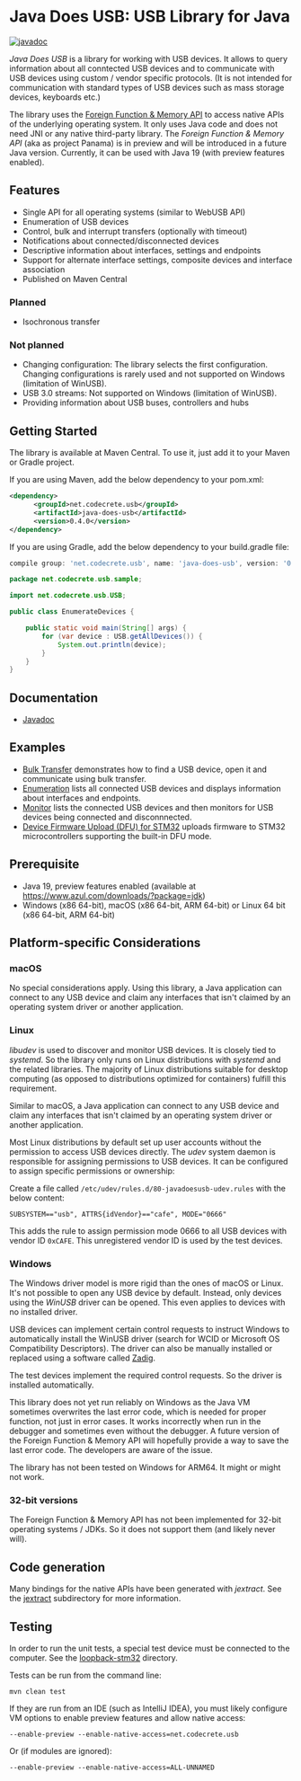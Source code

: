 # Java Does USB: USB Library for Java

[![javadoc](https://javadoc.io/badge2/net.codecrete.usb/java-does-usb/javadoc.svg)](https://javadoc.io/doc/net.codecrete.usb/java-does-usb)

*Java Does USB* is a library for working with USB devices. It allows to query information about all conntected USB devices and to communicate with USB devices using custom / vendor specific protocols. (It is not intended for communication with standard types of USB devices such as mass storage devices, keyboards etc.)

The library uses the [Foreign Function & Memory API](https://github.com/openjdk/panama-foreign) to access native APIs of the underlying operating system. It only uses Java code and does not need JNI or any native third-party library. The *Foreign Function & Memory API* (aka as project Panama) is in preview and will be introduced in a future Java version. Currently, it can be used with Java 19 (with preview features enabled).


## Features

- Single API for all operating systems (similar to WebUSB API)
- Enumeration of USB devices
- Control, bulk and interrupt transfers (optionally with timeout)
- Notifications about connected/disconnected devices
- Descriptive information about interfaces, settings and endpoints
- Support for alternate interface settings, composite devices and interface association
- Published on Maven Central

### Planned

- Isochronous transfer

### Not planned

- Changing configuration: The library selects the first configuration. Changing configurations is rarely used and not supported on Windows (limitation of WinUSB).
- USB 3.0 streams: Not supported on Windows (limitation of WinUSB).
- Providing information about USB buses, controllers and hubs


## Getting Started

The library is available at Maven Central. To use it, just add it to your Maven or Gradle project.

If you are using Maven, add the below dependency to your pom.xml:

```xml
<dependency>
      <groupId>net.codecrete.usb</groupId>
      <artifactId>java-does-usb</artifactId>
      <version>0.4.0</version>
</dependency>
```

If you are using Gradle, add the below dependency to your build.gradle file:

```groovy
compile group: 'net.codecrete.usb', name: 'java-does-usb', version: '0.4.0'
```

```java
package net.codecrete.usb.sample;

import net.codecrete.usb.USB;

public class EnumerateDevices {

    public static void main(String[] args) {
        for (var device : USB.getAllDevices()) {
            System.out.println(device);
        }
    }
}
```


## Documentation

- [Javadoc](https://javadoc.io/doc/net.codecrete.usb/java-does-usb) 


## Examples

- [Bulk Transfer](examples/bulk_transfer/) demonstrates how to find a USB device, open it and communicate using bulk transfer.
- [Enumeration](examples/enumerate/) lists all connected USB devices and displays information about interfaces and endpoints.
- [Monitor](examples/monitor/) lists the connected USB devices and then monitors for USB devices being connected and disconnnected.
- [Device Firmware Upload (DFU) for STM32](examples/stm_dfu) uploads firmware to STM32 microcontrollers supporting the built-in DFU mode.


## Prerequisite

- Java 19, preview features enabled (available at https://www.azul.com/downloads/?package=jdk)
- Windows (x86 64-bit), macOS (x86 64-bit, ARM 64-bit) or Linux 64 bit (x86 64-bit, ARM 64-bit)



## Platform-specific Considerations


### macOS

No special considerations apply. Using this library, a Java application can connect to any USB device and claim any interfaces that isn't claimed by an operating system driver or another application.


### Linux

*libudev* is used to discover and monitor USB devices. It is closely tied to *systemd*. So the library only runs on Linux distributions with *systemd* and the related libraries. The majority of Linux distributions suitable for desktop computing (as opposed to distributions optimized for containers) fulfill this requirement.

Similar to macOS, a Java application can connect to any USB device and claim any interfaces that isn't claimed by an operating system driver or another application.

Most Linux distributions by default set up user accounts without the permission to access USB devices directly. The *udev* system daemon is responsible for assigning permissions to USB devices. It can be configured to assign specific permissions or ownership:

Create a file called `/etc/udev/rules.d/80-javadoesusb-udev.rules` with the below content:

```text
SUBSYSTEM=="usb", ATTRS{idVendor}=="cafe", MODE="0666"
```

This adds the rule to assign permission mode 0666 to all USB devices with vendor ID `0xCAFE`. This unregistered vendor ID is used by the test devices.


### Windows

The Windows driver model is more rigid than the ones of macOS or Linux. It's not possible to open any USB device by default. Instead, only devices using the *WinUSB* driver can be opened. This even applies to devices with no installed driver.

USB devices can implement certain control requests to instruct Windows to automatically install the WinUSB driver (search for WCID or Microsoft OS Compatibility Descriptors). The driver can also be manually installed or replaced using a software called [Zadig](https://zadig.akeo.ie/).

The test devices implement the required control requests. So the driver is installed automatically.

This library does not yet run reliably on Windows as the Java VM sometimes overwrites the last error code, which is needed for proper function, not just in error cases. It works incorrectly when run in the debugger and sometimes even without the debugger. A future version of the Foreign Function & Memory API will hopefully provide a way to save the last error code. The developers are aware of the issue.

The library has not been tested on Windows for ARM64. It might or might not work.


### 32-bit versions

The Foreign Function & Memory API has not been implemented for 32-bit operating systems / JDKs. So it does not support them (and likely never will).



## Code generation

Many bindings for the native APIs have been generated with *jextract*. See the [jextract](java-does-usb/jextract) subdirectory for more information.



## Testing

In order to run the unit tests, a special test device must be connected to the computer. See the [loopback-stm32](test-devices/loopback-stm32) directory.

Tests can be run from the command line:

```
mvn clean test
```

If they are run from an IDE (such as IntelliJ IDEA), you must likely configure VM options to enable preview features and allow native access:

```
--enable-preview --enable-native-access=net.codecrete.usb
```

Or (if modules are ignored):

```
--enable-preview --enable-native-access=ALL-UNNAMED
```
